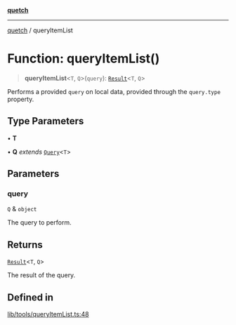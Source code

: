 [**quetch**](../README.md)

***

[quetch](../README.md) / queryItemList

# Function: queryItemList()

> **queryItemList**\<`T`, `Q`\>(`query`): [`Result`](../type-aliases/Result.md)\<`T`, `Q`\>

Performs a provided `query` on local data, provided through the `query.type` property.

## Type Parameters

• **T**

• **Q** *extends* [`Query`](../type-aliases/Query.md)\<`T`\>

## Parameters

### query

`Q` & `object`

The query to perform.

## Returns

[`Result`](../type-aliases/Result.md)\<`T`, `Q`\>

The result of the query.

## Defined in

[lib/tools/queryItemList.ts:48](https://github.com/nevoland/quetch/blob/d3c3874b3b683738adb5be9e083a7d95e2758c83/lib/tools/queryItemList.ts#L48)
